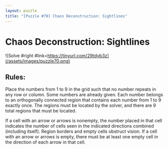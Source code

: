 ```yaml
---
layout: puzzle
title: "[Puzzle #70] Chaos Deconstruction: Sightlines"
---
```


# Chaos Deconstruction: Sightlines

![Solve #right #link=https://tinyurl.com/29tdyb3z](/assets/images/puzzle70.png)

## Rules:

Place the numbers from 1 to 9 in the grid such that no number repeats in any row or column. Some numbers are already given. Each number belongs to an orthogonally connected region that contains each number from 1 to 9 exactly once. The regions must be located by the solver, and there are 9 total regions that must be located.

If a cell with an arrow or arrows is nonempty, the number placed in that cell indicates the number of cells seen in the indicated directions combined (including itself). Region borders and empty cells obstruct vision. If a cell with an arrow or arrows is empty, there must be at least one empty cell in the direction of each arrow in that cell. 
